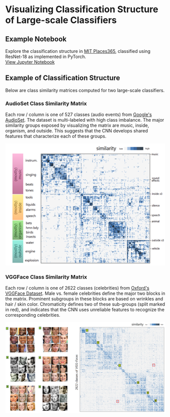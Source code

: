 # Visualizing Classification Structure of Large-scale Classifiers

## Example Notebook
Explore the classification structure in [MIT Places365](http://places2.csail.mit.edu/), classified using ResNet-18 as implemented in PyTorch.
<br/>
[View Jupyter Notebook](Places365_example.ipynb)

## Example of Classification Structure
Below are class similarity matrices computed for two large-scale classifiers.

### AudioSet Class Similarity Matrix
Each row / column is one of 527 classes (audio events) from [Google's AudioSet](https://research.google.com/audioset/).
The dataset is multi-labeled with high class imbalance.
The major similarity groups exposed by visualizing the matrix are music, inside, organism, and outside.
This suggests that the CNN develops shared features that characterize each of these groups. 

<p align="center">
<img src="/AudioSet_Class_Similarity.png" alt="drawing" width="700"/>
</p>

### VGGFace Class Similarity Matrix
Each row / column is one of 2622 classes (celebrities) from [Oxford's VGGFace Dataset](https://www.robots.ox.ac.uk/~vgg/data/vgg_face/).
Male vs. female celebrities define the major two blocks in the matrix.
Prominent subgroups in these blocks are based on wrinkles and hair / skin color.
Chromaticity defines two of these sub-groups (split marked in red), and indicates that the CNN uses unreliable features to recognize the corresponding celebrities.


<p align="center">
<img src="/VGGFace_SImilarities.png" alt="drawing" width="900"/>
</p>

